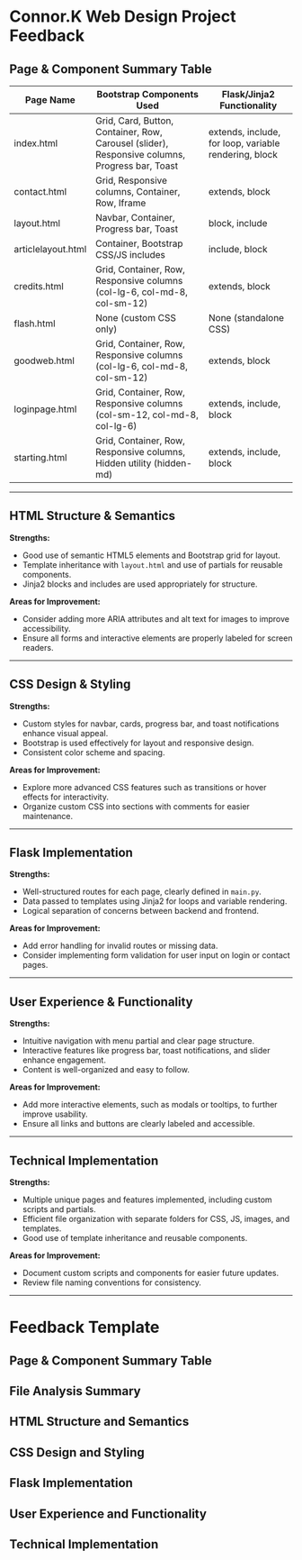 # Connor.K Web Design Project Feedback

## Page & Component Summary Table

| Page Name          | Bootstrap Components Used                                                                      | Flask/Jinja2 Functionality                            |
| ------------------ | ---------------------------------------------------------------------------------------------- | ----------------------------------------------------- |
| index.html         | Grid, Card, Button, Container, Row, Carousel (slider), Responsive columns, Progress bar, Toast | extends, include, for loop, variable rendering, block |
| contact.html       | Grid, Responsive columns, Container, Row, Iframe                                               | extends, block                                        |
| layout.html        | Navbar, Container, Progress bar, Toast                                                         | block, include                                        |
| articlelayout.html | Container, Bootstrap CSS/JS includes                                                           | include, block                                        |
| credits.html       | Grid, Container, Row, Responsive columns (col-lg-6, col-md-8, col-sm-12)                       | extends, block                                        |
| flash.html         | None (custom CSS only)                                                                         | None (standalone CSS)                                 |
| goodweb.html       | Grid, Container, Row, Responsive columns (col-lg-6, col-md-8, col-sm-12)                       | extends, block                                        |
| loginpage.html     | Grid, Container, Row, Responsive columns (col-sm-12, col-md-8, col-lg-6)                       | extends, include, block                               |
| starting.html      | Grid, Container, Row, Responsive columns, Hidden utility (hidden-md)                           | extends, include, block                               |

---

## HTML Structure & Semantics

**Strengths:**

- Good use of semantic HTML5 elements and Bootstrap grid for layout.
- Template inheritance with `layout.html` and use of partials for reusable components.
- Jinja2 blocks and includes are used appropriately for structure.

**Areas for Improvement:**

- Consider adding more ARIA attributes and alt text for images to improve accessibility.
- Ensure all forms and interactive elements are properly labeled for screen readers.

---

## CSS Design & Styling

**Strengths:**

- Custom styles for navbar, cards, progress bar, and toast notifications enhance visual appeal.
- Bootstrap is used effectively for layout and responsive design.
- Consistent color scheme and spacing.

**Areas for Improvement:**

- Explore more advanced CSS features such as transitions or hover effects for interactivity.
- Organize custom CSS into sections with comments for easier maintenance.

---

## Flask Implementation

**Strengths:**

- Well-structured routes for each page, clearly defined in `main.py`.
- Data passed to templates using Jinja2 for loops and variable rendering.
- Logical separation of concerns between backend and frontend.

**Areas for Improvement:**

- Add error handling for invalid routes or missing data.
- Consider implementing form validation for user input on login or contact pages.

---

## User Experience & Functionality

**Strengths:**

- Intuitive navigation with menu partial and clear page structure.
- Interactive features like progress bar, toast notifications, and slider enhance engagement.
- Content is well-organized and easy to follow.

**Areas for Improvement:**

- Add more interactive elements, such as modals or tooltips, to further improve usability.
- Ensure all links and buttons are clearly labeled and accessible.

---

## Technical Implementation

**Strengths:**

- Multiple unique pages and features implemented, including custom scripts and partials.
- Efficient file organization with separate folders for CSS, JS, images, and templates.
- Good use of template inheritance and reusable components.

**Areas for Improvement:**

- Document custom scripts and components for easier future updates.
- Review file naming conventions for consistency.

---

# Feedback Template

## Page & Component Summary Table

## File Analysis Summary

## HTML Structure and Semantics

## CSS Design and Styling

## Flask Implementation

## User Experience and Functionality

## Technical Implementation
